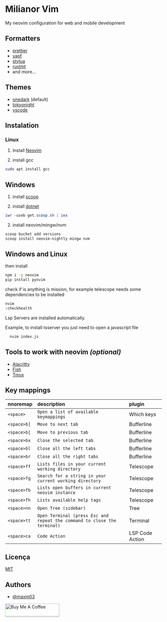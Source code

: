 
# Milianor Vim

My neovim configuration for web and mobile development

## Formatters
- [prettier](https://prettier.io/)
- [yapf](https://github.com/google/yapf)
- [stylua](https://github.com/JohnnyMorganz/StyLua)
- [rustmt](https://github.com/rust-lang/rustfmt)
- and more...

## Themes
- [onedark](https://github.com/navarasu/onedark.nvim) (default)
- [tokyonight](https://github.com/folke/tokyonight.nvim)
- [vscode](https://github.com/Mofiqul/vscode.nvim)

## Instalation

### Linux
1. Install [Neovim](https://neovim.io/)


2. install gcc

```bash
sudo apt install gcc
```

## Windows
1. install [scoop](https://scoop.sh/)

2. install [dotnet](https://dotnet.microsoft.com/en-us/download)

```powershell
iwr -useb get.scoop.sh | iex
```

2. install neovim/mingw/nvm

```powershell
scoop bucket add versions
scoop install neovim-nightly mingw nvm
```

## Windows and Linux

then install
```bash
npm i -g neovim
pip install pynvim
```

check if is anything is mission, for example telescope needs some dependencies to be installed
```bash
nvim
:checkhealth
```

Lsp Servers are installed automatically.

Example, to install tsserver you just need to open a javascript file
```bash
  nvim index.js
```


## Tools to work with neovim *(optional)*
 
- [Alacritty](https://github.com/alacritty/alacritty)
- [Fish](https://fishshell.com/)
- [Tmux](https://github.com/tmux/tmux)


## Key mappings


| nnoremap   | description       | plugin                           |
| :---------- | :--------- | :---------------------------------- |
| `<space>` | `Open a list of available keymappings` | Which keys |
| `<space>b]` | `Move to next tab` | Bufferline |
| `<space>b[` | `Move to previous tab` | Bufferline |
| `<space>bx` | `Close the selected tab` | Bufferline |
| `<space>bl` | `Close all the left tabs` | Bufferline |
| `<space>br` | `Close all the right tabs` | Bufferline |
| `<space>ff` | `Lists files in your current working directory` | Telescope |
| `<space>fg` | `Search for a string in your current working directory` | Telescope |
| `<space>fb` | `Lists open buffers in current neovim instance` | Telescope |
| `<space>fh` | `Lists available help tags` | Telescope |
| `<space>nn` | `Open Tree (sidebar)` | Tree |
| `<space>tt` | `Open Terminal (press Esc and repeat the command to close the terminal)` | Terminal |
| `<space>ca` | `Code Action` | LSP Code Action |


## Licença

[MIT](https://choosealicense.com/licenses/mit/)


## Authors

- [@maxm03](https://github.com/maxmx03)

<a href="https://www.buymeacoffee.com/milianor" target="_blank"><img src="https://www.buymeacoffee.com/assets/img/custom_images/orange_img.png" alt="Buy Me A Coffee" style="height: 41px !important;width: 174px !important;box-shadow: 0px 3px 2px 0px rgba(190, 190, 190, 0.5) !important;-webkit-box-shadow: 0px 3px 2px 0px rgba(190, 190, 190, 0.5) !important;" ></a>

